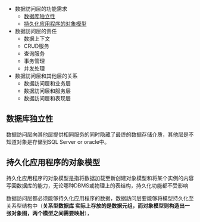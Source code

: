 
* 数据訪问层的功能需求
  * [数据库独立性](#数据库独立性)
  * [持久化应用程序的对象模型](#持久化应用程序的对象模型)
* 数据訪问层的责任
  * 数据上下文
  * CRUD服务
  * 查询服务
  * 事务管理
  * 并发处理
* 数据訪问层和其他层的关系
  * 数据訪问层和业务层
  * 数据訪问层和服务层
  * 数据訪问层和表现层

## 数据库独立性

   数据訪问层向其他层提供相同服务的同时隐藏了最终的数据存储介质，其他层是不知道对象是存储到SQL Server or oracle中。

## 持久化应用程序的对象模型
   
   持久化应用程序的对象模型是指将数据加载至新创建对象模型和将某个实例的内容写回数据库的能力，无论哪种DBMS或物理上的表结构，持久化功能都不受影响
   
   数据訪问层都必须能够持久化应用程序的数据，数据訪问层要能够将模型持久化至关系型结构中（**关系型数据库 实际上存放的是数据元组，而对象模型则构造出一张对象图，两个模型之间需要映射**），
   
   
